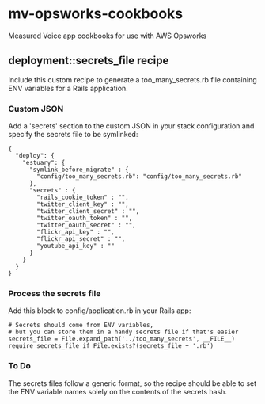 mv-opsworks-cookbooks
=====================

Measured Voice app cookbooks for use with AWS Opsworks


## deployment::secrets_file recipe

Include this custom recipe to generate a too_many_secrets.rb file containing ENV variables for a Rails application.

### Custom JSON 

Add a 'secrets' section to the custom JSON in your stack configuration and specify the secrets file to be symlinked:

```
{
  "deploy": {
    "estuary": {
      "symlink_before_migrate" : {
        "config/too_many_secrets.rb": "config/too_many_secrets.rb"
      },
      "secrets" : {
        "rails_cookie_token" : "",
        "twitter_client_key" : "",
        "twitter_client_secret" : "",
        "twitter_oauth_token" : "",
        "twitter_oauth_secret" : "",
        "flickr_api_key" : "",
        "flickr_api_secret" : "",
        "youtube_api_key" : ""
      }
    }
  }
}
```

### Process the secrets file

Add this block to config/application.rb in your Rails app:

```
# Secrets should come from ENV variables,
# but you can store them in a handy secrets file if that's easier
secrets_file = File.expand_path('../too_many_secrets', __FILE__)
require secrets_file if File.exists?(secrets_file + '.rb')
```

### To Do

The secrets files follow a generic format, so the recipe should be able to set the ENV variable names solely on the contents of the secrets hash.
